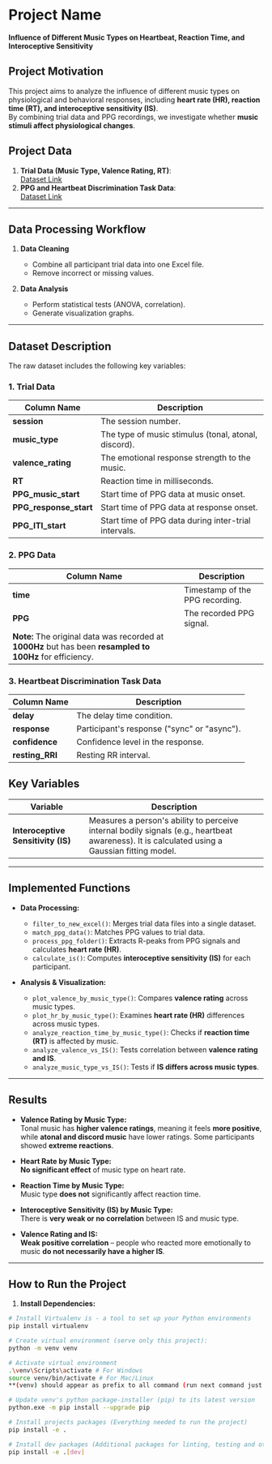 # **Project Name**

**Influence of Different Music Types on Heartbeat, Reaction Time, and Interoceptive Sensitivity**

## **Project Motivation**

This project aims to analyze the influence of different music types on physiological and behavioral responses, including **heart rate (HR), reaction time (RT), and interoceptive sensitivity (IS)**.  
By combining trial data and PPG recordings, we investigate whether **music stimuli affect physiological changes**.

## **Project Data**

1. **Trial Data (Music Type, Valence Rating, RT)**:  
   [Dataset Link](https://openneuro.org/datasets/ds004894/versions/1.0.0)
2. **PPG and Heartbeat Discrimination Task Data**:  
   [Dataset Link](https://figshare.com/articles/dataset/Heart_rate_and_insula_activity_increase_in_response_to_music_in_individuals_with_high_interoceptive_sensitivity/24874173)

---

## **Data Processing Workflow**

1. **Data Cleaning**  
   - Combine all participant trial data into one Excel file.  
   - Remove incorrect or missing values.  

2. **Data Analysis**  
   - Perform statistical tests (ANOVA, correlation).  
   - Generate visualization graphs.  

---

## **Dataset Description**

The raw dataset includes the following key variables:

### **1. Trial Data**

| Column Name        | Description  |
|--------------------|-------------|
| **session**        | The session number. |
| **music_type**     | The type of music stimulus (tonal, atonal, discord). |
| **valence_rating** | The emotional response strength to the music. |
| **RT**            | Reaction time in milliseconds. |
| **PPG_music_start** | Start time of PPG data at music onset. |
| **PPG_response_start** | Start time of PPG data at response onset. |
| **PPG_ITI_start** | Start time of PPG data during inter-trial intervals. |

### **2. PPG Data**

| Column Name  | Description |
|-------------|-------------|
| **time** | Timestamp of the PPG recording. |
| **PPG**  | The recorded PPG signal. |
| **Note:** The original data was recorded at **1000Hz** but has been **resampled to 100Hz** for efficiency. |

### **3. Heartbeat Discrimination Task Data**

| Column Name      | Description |
|------------------|-------------|
| **delay**       | The delay time condition. |
| **response**    | Participant's response ("sync" or "async"). |
| **confidence**  | Confidence level in the response. |
| **resting_RRI** | Resting RR interval. |

## **Key Variables**

| Variable | Description |
|----------|-------------|
| **Interoceptive Sensitivity (IS)** | Measures a person's ability to perceive internal bodily signals (e.g., heartbeat awareness). It is calculated using a Gaussian fitting model. |

---

## **Implemented Functions**

- **Data Processing:**
  - `filter_to_new_excel()`: Merges trial data files into a single dataset.
  - `match_ppg_data()`: Matches PPG values to trial data.
  - `process_ppg_folder()`: Extracts R-peaks from PPG signals and calculates **heart rate (HR)**.
  - `calculate_is()`: Computes **interoceptive sensitivity (IS)** for each participant.

- **Analysis & Visualization:**
  - `plot_valence_by_music_type()`: Compares **valence rating** across music types.
  - `plot_hr_by_music_type()`: Examines **heart rate (HR)** differences across music types.
  - `analyze_reaction_time_by_music_type()`: Checks if **reaction time (RT)** is affected by music.
  - `analyze_valence_vs_IS()`: Tests correlation between **valence rating and IS**.
  - `analyze_music_type_vs_IS()`: Tests if **IS differs across music types**.

---

## **Results**

- **Valence Rating by Music Type:**  
  Tonal music has **higher valence ratings**, meaning it feels **more positive**, while **atonal and discord music** have lower ratings. Some participants showed **extreme reactions**.

- **Heart Rate by Music Type:**  
  **No significant effect** of music type on heart rate.

- **Reaction Time by Music Type:**  
  Music type **does not** significantly affect reaction time.

- **Interoceptive Sensitivity (IS) by Music Type:**  
  There is **very weak or no correlation** between IS and music type.

- **Valence Rating and IS:**  
  **Weak positive correlation** – people who reacted more emotionally to music **do not necessarily have a higher IS**.

---

## **How to Run the Project**

1. **Install Dependencies:**

```bash
# Install Virtualenv is - a tool to set up your Python environments
pip install virtualenv

# Create virtual environment (serve only this project):
python -m venv venv

# Activate virtual environment
.\venv\Scripts\activate # For Windows
source venv/bin/activate # For Mac/Linux
**(venv) should appear as prefix to all command (run next command just after activating venv)**

# Update venv's python package-installer (pip) to its latest version
python.exe -m pip install --upgrade pip

# Install projects packages (Everything needed to run the project)
pip install -e .

# Install dev packages (Additional packages for linting, testing and other developer tools)
pip install -e .[dev]
